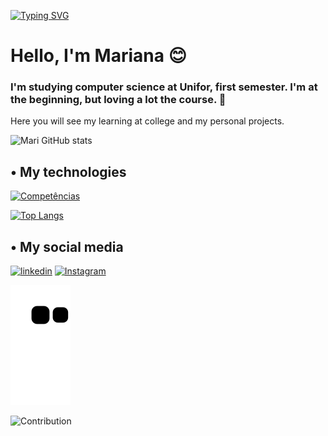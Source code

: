 [![Typing SVG](https://readme-typing-svg.herokuapp.com/?color=DB7093&size=40&center=true&vCenter=true&width=1000&lines=BE+WELCOME+:%29)](https://git.io/typing-svg)

# Hello, I'm Mariana 😊
### I'm studying computer science at Unifor, first semester. I'm at the beginning, but loving a lot the course. 🤭
Here you will see my learning at college and my personal projects.

![Mari GitHub stats](https://github-readme-stats.vercel.app/api?username=MarianaV11&show_icons=true&theme=dracula)

## • My technologies
[![Competências](https://img.shields.io/badge/JavaScript-F7DF1E?style=for-the-badge&logo=javascript&logoColor=black
)]()

[![Top Langs](https://github-readme-stats.vercel.app/api/top-langs/?username=MarianaV11&layout=compact)](https://github.com/MarianaV11/github-readme-stats)


## • My social media
[![linkedin](https://img.shields.io/badge/LinkedIn-0077B5?style=for-the-badge&logo=linkedin&logoColor=white
)](https://www.linkedin.com/in/mariana-vieira11/)
[![Instagram](https://img.shields.io/badge/Instagram-E4405F?style=for-the-badge&logo=instagram&logoColor=white
)](https://www.instagram.com/mari_vca/)

 ![Snake animation](https://github.com/MarianaV11/MarianaV11/blob/output/github-contribution-grid-snake.svg)
 
![Contribution](https://activity-graph.herokuapp.com/graph?username=MarianaV11&theme=dracula&hide_border=true&area=true)

